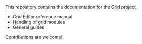 This repository contains the documentation for the Grid project. 

- Grid Editor reference manual
- Handling of grid modules
- General guides

Contributions are welcome!